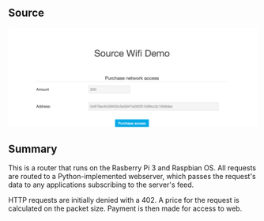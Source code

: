 ## Source
![](img.png)

## Summary
This is a router that runs on the Rasberry Pi 3 and Raspbian OS. All requests
are routed to a Python-implemented webserver, which passes the request's data
to any applications subscribing to the server's feed.

HTTP requests are initially denied with a 402. A price for the request is
calculated on the packet size. Payment is then made for access to web.
